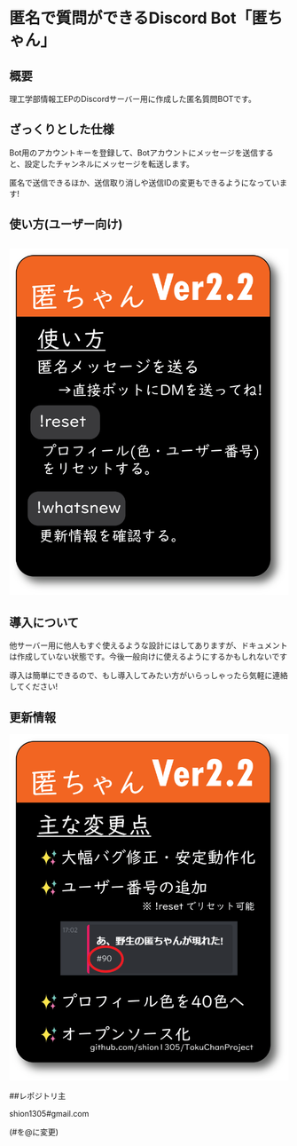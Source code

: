 # 匿名で質問ができるDiscord Bot「匿ちゃん」

## 概要

理工学部情報工EPのDiscordサーバー用に作成した匿名質問BOTです。

## ざっくりとした仕様

Bot用のアカウントキーを登録して、Botアカウントにメッセージを送信すると、設定したチャンネルにメッセージを転送します。

匿名で送信できるほか、送信取り消しや送信IDの変更もできるようになっています!

## 使い方(ユーザー向け)

## ![TokuChanHTU2.2.png](https://github.com/shion1305/TokuChanProject/blob/master/src/main/webapp/TokuChanHTU2.2.png?raw=true)

## 導入について

他サーバー用に他人もすぐ使えるような設計にはしてありますが、ドキュメントは作成していない状態です。今後一般向けに使えるようにするかもしれないです

導入は簡単にできるので、もし導入してみたい方がいらっしゃったら気軽に連絡してください!

## 更新情報

![](https://github.com/shion1305/TokuChanProject/blob/master/src/main/webapp/TokuChanUpdate2.2.png?raw=true)

##レポジトリ主

shion1305#gmail.com

(#を@に変更)
